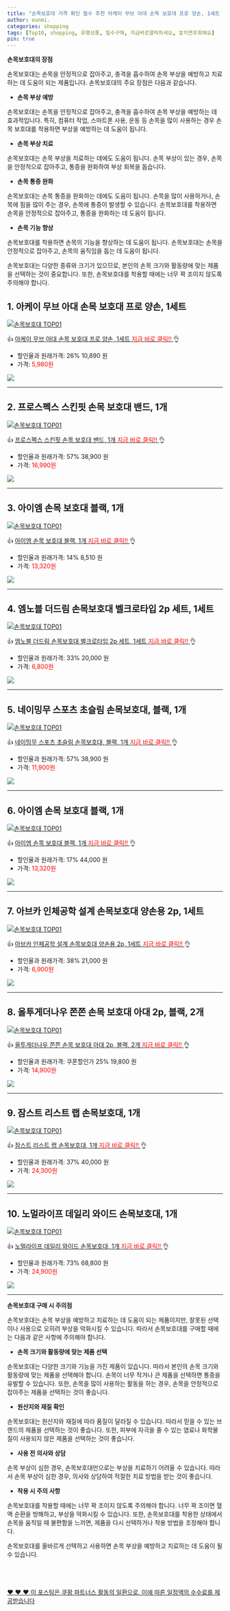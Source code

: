 ```yaml
---
title: "손목보호대 가격 확인 필수 추천 아케이 무브 아대 손목 보호대 프로 양손, 1세트 비교 장점 구매가이드"
author: eunmi.
categories: shopping
tags: [Top10, shopping, 유행상품, 필수구매, 지금바로클릭하세요, 놓치면후회해요]
pin: true
---
```

**손목보호대의 장점**

손목보호대는 손목을 안정적으로 잡아주고, 충격을 흡수하여 손목 부상을 예방하고 치료하는 데 도움이 되는 제품입니다. 손목보호대의 주요 장점은 다음과 같습니다.

* **손목 부상 예방**

손목보호대는 손목을 안정적으로 잡아주고, 충격을 흡수하여 손목 부상을 예방하는 데 효과적입니다. 특히, 컴퓨터 작업, 스마트폰 사용, 운동 등 손목을 많이 사용하는 경우 손목 보호대를 착용하면 부상을 예방하는 데 도움이 됩니다.

* **손목 부상 치료**

손목보호대는 손목 부상을 치료하는 데에도 도움이 됩니다. 손목 부상이 있는 경우, 손목을 안정적으로 잡아주고, 통증을 완화하여 부상 회복을 돕습니다.

* **손목 통증 완화**

손목보호대는 손목 통증을 완화하는 데에도 도움이 됩니다. 손목을 많이 사용하거나, 손목에 힘을 많이 주는 경우, 손목에 통증이 발생할 수 있습니다. 손목보호대를 착용하면 손목을 안정적으로 잡아주고, 통증을 완화하는 데 도움이 됩니다.

* **손목 기능 향상**

손목보호대를 착용하면 손목의 기능을 향상하는 데 도움이 됩니다. 손목보호대는 손목을 안정적으로 잡아주고, 손목의 움직임을 돕는 데 도움이 됩니다.

손목보호대는 다양한 종류와 크기가 있으므로, 본인의 손목 크기와 활동량에 맞는 제품을 선택하는 것이 중요합니다. 또한, 손목보호대를 착용할 때에는 너무 꽉 조이지 않도록 주의해야 합니다.

   

## 1. 아케이 무브 아대 손목 보호대 프로 양손, 1세트

[![손목보호대 TOP01](https://thumbnail9.coupangcdn.com/thumbnails/remote/230x230ex/image/retail/images/2114982443418716-58667c81-815a-4f51-bc44-ccf7808fbe28.jpg)](https://link.coupang.com/re/AFFSDP?lptag=AF3617701&subid=GithubCoopas&pageKey=6591151248&traceid=V0-153&itemId=14873374193&vendorItemId=84980853763)


👍 [아케이 무브 아대 손목 보호대 프로 양손, 1세트 <font color=red> 지금 바로 클릭!! </font> ](https://link.coupang.com/re/AFFSDP?lptag=AF3617701&subid=GithubCoopas&pageKey=6591151248&traceid=V0-153&itemId=14873374193&vendorItemId=84980853763) 👌 


- 할인율과 원래가격: 26%  10,890   원
- 가격: <span style='color:red'>5,980원</span>

[![](/discount_price.png)](https://link.coupang.com/re/AFFSDP?lptag=AF3617701&subid=GithubCoopas&pageKey=6591151248&traceid=V0-153&itemId=14873374193&vendorItemId=84980853763)

---


   

## 2. 프로스펙스 스킨핏 손목 보호대 밴드, 1개

[![손목보호대 TOP01](https://thumbnail6.coupangcdn.com/thumbnails/remote/230x230ex/image/retail/images/1936310528512411-8f958e3d-b747-4999-b93e-3096d2e8522e.jpg)](https://link.coupang.com/re/AFFSDP?lptag=AF3617701&subid=GithubCoopas&pageKey=6925417842&traceid=V0-153&itemId=16738795422&vendorItemId=83920749382)


👍 [프로스펙스 스킨핏 손목 보호대 밴드, 1개 <font color=red> 지금 바로 클릭!! </font> ](https://link.coupang.com/re/AFFSDP?lptag=AF3617701&subid=GithubCoopas&pageKey=6925417842&traceid=V0-153&itemId=16738795422&vendorItemId=83920749382) 👌 


- 할인율과 원래가격: 57%  38,900   원
- 가격: <span style='color:red'>16,990원</span>

[![](/discount_price.png)](https://link.coupang.com/re/AFFSDP?lptag=AF3617701&subid=GithubCoopas&pageKey=6925417842&traceid=V0-153&itemId=16738795422&vendorItemId=83920749382)

---


   

## 3. 아이엠 손목 보호대 블랙, 1개

[![손목보호대 TOP01](https://thumbnail6.coupangcdn.com/thumbnails/remote/230x230ex/image/retail/images/2023/04/19/18/5/ab3e5162-13fe-4d79-a2b9-5de74f662dd9.jpg)](https://link.coupang.com/re/AFFSDP?lptag=AF3617701&subid=GithubCoopas&pageKey=7456495468&traceid=V0-153&itemId=18583539277&vendorItemId=85720080509)


👍 [아이엠 손목 보호대 블랙, 1개 <font color=red> 지금 바로 클릭!! </font> ](https://link.coupang.com/re/AFFSDP?lptag=AF3617701&subid=GithubCoopas&pageKey=7456495468&traceid=V0-153&itemId=18583539277&vendorItemId=85720080509) 👌 


- 할인율과 원래가격: 14%  8,510   원
- 가격: <span style='color:red'>13,320원</span>

[![](/discount_price.png)](https://link.coupang.com/re/AFFSDP?lptag=AF3617701&subid=GithubCoopas&pageKey=7456495468&traceid=V0-153&itemId=18583539277&vendorItemId=85720080509)

---


   

## 4. 엠노블 더드림 손목보호대 벨크로타입 2p 세트, 1세트

[![손목보호대 TOP01](https://thumbnail8.coupangcdn.com/thumbnails/remote/230x230ex/image/retail/images/2018/12/24/15/1/fd2088e2-780b-4ceb-86d9-0459c9d43efe.jpg)](https://link.coupang.com/re/AFFSDP?lptag=AF3617701&subid=GithubCoopas&pageKey=170796476&traceid=V0-153&itemId=488561122&vendorItemId=4234564678)


👍 [엠노블 더드림 손목보호대 벨크로타입 2p 세트, 1세트 <font color=red> 지금 바로 클릭!! </font> ](https://link.coupang.com/re/AFFSDP?lptag=AF3617701&subid=GithubCoopas&pageKey=170796476&traceid=V0-153&itemId=488561122&vendorItemId=4234564678) 👌 


- 할인율과 원래가격: 33%  20,000   원
- 가격: <span style='color:red'>6,800원</span>

[![](/discount_price.png)](https://link.coupang.com/re/AFFSDP?lptag=AF3617701&subid=GithubCoopas&pageKey=170796476&traceid=V0-153&itemId=488561122&vendorItemId=4234564678)

---


   

## 5. 네이밍무 스포츠 초슬림 손목보호대, 블랙, 1개

[![손목보호대 TOP01](https://thumbnail7.coupangcdn.com/thumbnails/remote/230x230ex/image/vendor_inventory/7f75/366711fd9e59283aaeaad0e57328225893f5468df8debcf5ec805c6ff2e5.jpg)](https://link.coupang.com/re/AFFSDP?lptag=AF3617701&subid=GithubCoopas&pageKey=7314046217&traceid=V0-153&itemId=18743628167&vendorItemId=86044533185)


👍 [네이밍무 스포츠 초슬림 손목보호대, 블랙, 1개 <font color=red> 지금 바로 클릭!! </font> ](https://link.coupang.com/re/AFFSDP?lptag=AF3617701&subid=GithubCoopas&pageKey=7314046217&traceid=V0-153&itemId=18743628167&vendorItemId=86044533185) 👌 


- 할인율과 원래가격: 57%  38,900   원
- 가격: <span style='color:red'>11,900원</span>

[![](/discount_price.png)](https://link.coupang.com/re/AFFSDP?lptag=AF3617701&subid=GithubCoopas&pageKey=7314046217&traceid=V0-153&itemId=18743628167&vendorItemId=86044533185)

---


   

## 6. 아이엠 손목 보호대 블랙, 1개

[![손목보호대 TOP01](https://thumbnail6.coupangcdn.com/thumbnails/remote/230x230ex/image/retail/images/2023/04/19/18/5/ab3e5162-13fe-4d79-a2b9-5de74f662dd9.jpg)](https://link.coupang.com/re/AFFSDP?lptag=AF3617701&subid=GithubCoopas&pageKey=7456495468&traceid=V0-153&itemId=18583539277&vendorItemId=85720080509)


👍 [아이엠 손목 보호대 블랙, 1개 <font color=red> 지금 바로 클릭!! </font> ](https://link.coupang.com/re/AFFSDP?lptag=AF3617701&subid=GithubCoopas&pageKey=7456495468&traceid=V0-153&itemId=18583539277&vendorItemId=85720080509) 👌 


- 할인율과 원래가격: 17%  44,000   원
- 가격: <span style='color:red'>13,320원</span>

[![](/discount_price.png)](https://link.coupang.com/re/AFFSDP?lptag=AF3617701&subid=GithubCoopas&pageKey=7456495468&traceid=V0-153&itemId=18583539277&vendorItemId=85720080509)

---


   

## 7. 아브카 인체공학 설계 손목보호대 양손용 2p, 1세트

[![손목보호대 TOP01](https://thumbnail8.coupangcdn.com/thumbnails/remote/230x230ex/image/rs_quotation_api/rl54lfkk/25923576a1db46fc90872f9cca7fdd26.jpg)](https://link.coupang.com/re/AFFSDP?lptag=AF3617701&subid=GithubCoopas&pageKey=7381156280&traceid=V0-153&itemId=19062551151&vendorItemId=86185436799)


👍 [아브카 인체공학 설계 손목보호대 양손용 2p, 1세트 <font color=red> 지금 바로 클릭!! </font> ](https://link.coupang.com/re/AFFSDP?lptag=AF3617701&subid=GithubCoopas&pageKey=7381156280&traceid=V0-153&itemId=19062551151&vendorItemId=86185436799) 👌 


- 할인율과 원래가격: 38%  21,000   원
- 가격: <span style='color:red'>6,900원</span>

[![](/discount_price.png)](https://link.coupang.com/re/AFFSDP?lptag=AF3617701&subid=GithubCoopas&pageKey=7381156280&traceid=V0-153&itemId=19062551151&vendorItemId=86185436799)

---


   

## 8. 올투게더나우 쫀쫀 손목 보호대 아대 2p, 블랙, 2개

[![손목보호대 TOP01](https://thumbnail7.coupangcdn.com/thumbnails/remote/230x230ex/image/vendor_inventory/841a/88938ab89f4044ad236ad5b9b6fe59463318e3f3fc4c62cf01b7833bc97f.png)](https://link.coupang.com/re/AFFSDP?lptag=AF3617701&subid=GithubCoopas&pageKey=7315105548&traceid=V0-153&itemId=18748812072&vendorItemId=85880851358)


👍 [올투게더나우 쫀쫀 손목 보호대 아대 2p, 블랙, 2개 <font color=red> 지금 바로 클릭!! </font> ](https://link.coupang.com/re/AFFSDP?lptag=AF3617701&subid=GithubCoopas&pageKey=7315105548&traceid=V0-153&itemId=18748812072&vendorItemId=85880851358) 👌 


- 할인율과 원래가격: 쿠폰할인가 25%  19,800   원
- 가격: <span style='color:red'>14,900원</span>

[![](/discount_price.png)](https://link.coupang.com/re/AFFSDP?lptag=AF3617701&subid=GithubCoopas&pageKey=7315105548&traceid=V0-153&itemId=18748812072&vendorItemId=85880851358)

---


   

## 9. 잠스트 리스트 랩 손목보호대, 1개

[![손목보호대 TOP01](https://thumbnail8.coupangcdn.com/thumbnails/remote/230x230ex/image/retail/images/2588888521856912-1025ad9d-0e19-4408-b5af-0f0783f9d9ee.jpg)](https://link.coupang.com/re/AFFSDP?lptag=AF3617701&subid=GithubCoopas&pageKey=3665733&traceid=V0-153&itemId=18079525&vendorItemId=3017191628)


👍 [잠스트 리스트 랩 손목보호대, 1개 <font color=red> 지금 바로 클릭!! </font> ](https://link.coupang.com/re/AFFSDP?lptag=AF3617701&subid=GithubCoopas&pageKey=3665733&traceid=V0-153&itemId=18079525&vendorItemId=3017191628) 👌 


- 할인율과 원래가격: 37%  40,000   원
- 가격: <span style='color:red'>24,300원</span>

[![](/discount_price.png)](https://link.coupang.com/re/AFFSDP?lptag=AF3617701&subid=GithubCoopas&pageKey=3665733&traceid=V0-153&itemId=18079525&vendorItemId=3017191628)

---


   

## 10. 노멀라이프 데일리 와이드 손목보호대, 1개

[![손목보호대 TOP01](https://thumbnail9.coupangcdn.com/thumbnails/remote/230x230ex/image/vendor_inventory/3c3e/8cbae7ead037667b623770414405e9db3fbdc37febe9295297fa752273cc.png)](https://link.coupang.com/re/AFFSDP?lptag=AF3617701&subid=GithubCoopas&pageKey=7614998988&traceid=V0-153&itemId=20176472382&vendorItemId=79808279122)


👍 [노멀라이프 데일리 와이드 손목보호대, 1개 <font color=red> 지금 바로 클릭!! </font> ](https://link.coupang.com/re/AFFSDP?lptag=AF3617701&subid=GithubCoopas&pageKey=7614998988&traceid=V0-153&itemId=20176472382&vendorItemId=79808279122) 👌 


- 할인율과 원래가격: 73%  68,800   원
- 가격: <span style='color:red'>24,900원</span>

[![](/discount_price.png)](https://link.coupang.com/re/AFFSDP?lptag=AF3617701&subid=GithubCoopas&pageKey=7614998988&traceid=V0-153&itemId=20176472382&vendorItemId=79808279122)

---
**손목보호대 구매 시 주의점**

손목보호대는 손목 부상을 예방하고 치료하는 데 도움이 되는 제품이지만, 잘못된 선택이나 사용으로 오히려 부상을 악화시킬 수 있습니다. 따라서 손목보호대를 구매할 때에는 다음과 같은 사항에 주의해야 합니다.

* **손목 크기와 활동량에 맞는 제품 선택**

손목보호대는 다양한 크기와 기능을 가진 제품이 있습니다. 따라서 본인의 손목 크기와 활동량에 맞는 제품을 선택해야 합니다. 손목이 너무 작거나 큰 제품을 선택하면 통증을 유발할 수 있습니다. 또한, 손목을 많이 사용하는 활동을 하는 경우, 손목을 안정적으로 잡아주는 제품을 선택하는 것이 좋습니다.

* **원산지와 재질 확인**

손목보호대는 원산지와 재질에 따라 품질이 달라질 수 있습니다. 따라서 믿을 수 있는 브랜드의 제품을 선택하는 것이 좋습니다. 또한, 피부에 자극을 줄 수 있는 염료나 화학물질이 사용되지 않은 제품을 선택하는 것이 좋습니다.

* **사용 전 의사와 상담**

손목 부상이 심한 경우, 손목보호대만으로는 부상을 치료하기 어려울 수 있습니다. 따라서 손목 부상이 심한 경우, 의사와 상담하여 적절한 치료 방법을 받는 것이 좋습니다.

* **착용 시 주의 사항**

손목보호대를 착용할 때에는 너무 꽉 조이지 않도록 주의해야 합니다. 너무 꽉 조이면 혈액 순환을 방해하고, 부상을 악화시킬 수 있습니다. 또한, 손목보호대를 착용한 상태에서 손목을 움직일 때 불편함을 느끼면, 제품을 다시 선택하거나 착용 방법을 조정해야 합니다.

손목보호대를 올바르게 선택하고 사용하면 손목 부상을 예방하고 치료하는 데 도움이 될 수 있습니다.<br><br><br><br><br> [ ❤ ❤ ❤ 이 포스팅은 쿠팡 파트너스 활동의 일환으로, 이에 따른 일정액의 수수료를 제공받습니다](https://link.coupang.com/a/bcEFyh)